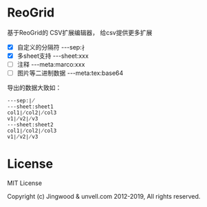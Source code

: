 # ReoGrid

基于ReoGrid的 CSV扩展编辑器， 给csv提供更多扩展

- [x] 自定义的分隔符       ---sep:∤
- [x] 多sheet支持         ---sheet:xxx
- [ ] 注释                ---meta:marco:xxx
- [ ] 图片等二进制数据     ---meta:tex:base64

导出的数据大致如：
```
---sep:∤
---sheet:sheet1
col1∤col2∤col3
v1∤v2∤v3
---sheet:sheet2
col1∤col2∤col3
v1∤v2∤v3
```

# License

MIT License

Copyright (c) Jingwood & unvell.com 2012-2019, All rights reserved.

